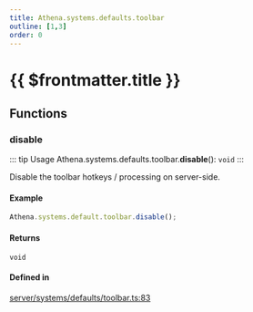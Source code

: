 ```yaml
---
title: Athena.systems.defaults.toolbar
outline: [1,3]
order: 0
---
```


# {{ $frontmatter.title }}


## Functions

### disable

::: tip Usage
Athena.systems.defaults.toolbar.**disable**(): `void`
:::

Disable the toolbar hotkeys / processing on server-side.

#### Example
```ts
Athena.systems.default.toolbar.disable();
```

#### Returns

`void`

#### Defined in

[server/systems/defaults/toolbar.ts:83](https://github.com/Stuyk/altv-athena/blob/d77637c/src/core/server/systems/defaults/toolbar.ts#L83)
